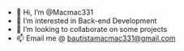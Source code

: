 - 👋 Hi, I’m @Macmac331
- 👀 I’m interested in Back-end Development
- 💞️ I’m looking to collaborate on some projects
- 📫 Email me @ bautistamacmac331@gmail.com
<!---

Macmac331/Macmac331 is a ✨ special ✨ repository because its `README.md` (this file) appears on your GitHub profile.
You can click the Preview link to take a look at your changes.
--->
